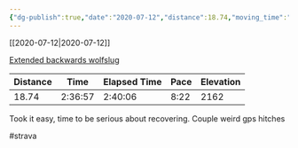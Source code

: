 ```yaml
---
{"dg-publish":true,"date":"2020-07-12","distance":18.74,"moving_time":"2:36:57","elapsed_time":"2:40:06","pace":"8:22","total_elevation_gain":2162,"url":"https://www.strava.com/activities/3754119067","permalink":"/01-personal/strava/2020-07-12-extended-backwards-wolfslug/","dgPassFrontmatter":true}
---
```



[[2020-07-12\|2020-07-12]]

[Extended backwards wolfslug](https://www.strava.com/activities/3754119067)

| Distance | Time    | Elapsed Time | Pace | Elevation |
| -------- | ------- | ------------ | ---- | --------- |
| 18.74    | 2:36:57 | 2:40:06      | 8:22 | 2162      |


Took it easy, time to be serious about recovering. Couple weird gps hitches

#strava
